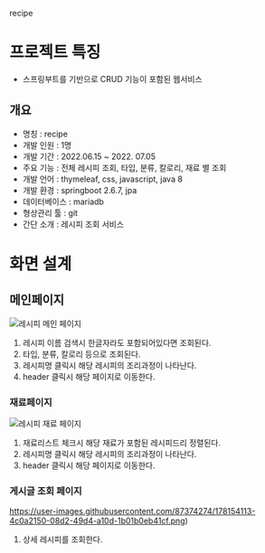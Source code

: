 recipe


# 프로젝트 특징

- 스프링부트를 기반으로 CRUD 기능이 포함된 웹서비스


## 개요

- 명칭 : recipe
- 개발 인원 : 1명
- 개발 기간 : 2022.06.15 ~ 2022. 07.05
- 주요 기능 : 전체 레시피 조회, 타입, 분류, 칼로리, 재료 별 조회
- 개발 언어 : thymeleaf, css, javascript, java 8
- 개발 환경 : springboot 2.6.7, jpa
- 데이터베이스 : mariadb
- 형상관리 툴 : git
- 간단 소개 : 레시피 조회 서비스

# 화면 설계

## 메인페이지

![레시피 메인 페이지](https://user-images.githubusercontent.com/87374274/178153642-5cfec79e-fdf4-413a-91df-bef4a90d474b.png)


1. 레시피 이름 검색시 한글자라도 포함되어있다면 조회된다.
2. 타입, 분류, 칼로리 등으로 조회된다.
3. 레시피명 클릭시 해당 레시피의 조리과정이 나타난다.
4. header 클릭시 해당 페이지로 이동한다.

### 재료페이지

![레시피 재료 페이지](https://user-images.githubusercontent.com/87374274/178153961-c8f74591-48d1-45a9-9fcf-14befb72b5ee.png)

1. 재료리스트 체크시 해당 재료가 포함된 레시피드리 정렬된다.
2. 레시피명 클릭시 해당 레시피의 조리과정이 나타난다.
3. header 클릭시 해당 페이지로 이동한다.

### 게시글 조회 페이지

https://user-images.githubusercontent.com/87374274/178154113-4c0a2150-08d2-49d4-a10d-1b01b0eb41cf.png)

1. 상세 레시피를 조회한다.

